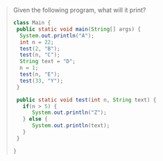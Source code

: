 > Given the following program, what will it print? 
>
> ```java
> class Main {
>  public static void main(String[] args) {
>   System.out.println("A");
>   int n = 22;
>   test(2, "B");
>   test(n, "C");
>   String text = "D";
>   n = 1;
>   test(n, "E");
>   test(33, "Y");
>  }
>
>  public static void test(int n, String text) {
>    if(n > 5) {
>       System.out.println("Z");
>    } else {
>       System.out.println(text);
>    }
>  }
>
> }
> ``` 